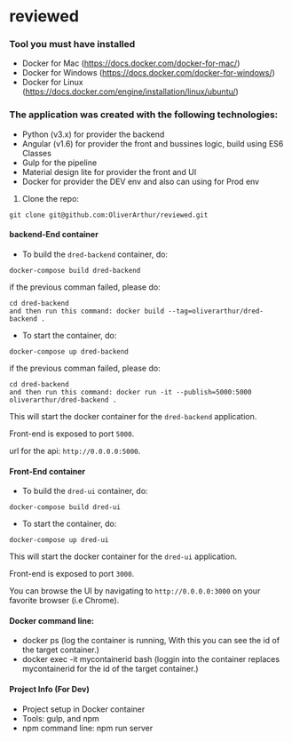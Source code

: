# reviewed

### Tool you must have installed
* Docker for Mac (https://docs.docker.com/docker-for-mac/)
* Docker for Windows (https://docs.docker.com/docker-for-windows/)
* Docker for Linux (https://docs.docker.com/engine/installation/linux/ubuntu/)


### The application was created with the following technologies: 
* Python (v3.x) for provider the backend
* Angular (v1.6) for provider the front and bussines logic, build using ES6 Classes
* Gulp for the pipeline
* Material design lite for provider the front and UI
* Docker for provider the DEV env and also can using for Prod env

1. Clone the repo:

```
git clone git@github.com:OliverArthur/reviewed.git
```
#### backend-End container
* To build the `dred-backend` container, do:
```
docker-compose build dred-backend
```
if the previous comman failed, please do:
```
cd dred-backend
and then run this command: docker build --tag=oliverarthur/dred-backend .
```

* To start the container, do:

```
docker-compose up dred-backend
```
if the previous comman failed, please do:
```
cd dred-backend
and then run this command: docker run -it --publish=5000:5000 oliverarthur/dred-backend .
```
   This will start the docker container for the `dred-backend` application.
   
   Front-end is exposed to port `5000`.
   
   url for the api: `http://0.0.0.0:5000`.


#### Front-End container
* To build the `dred-ui` container, do:
```
docker-compose build dred-ui
```

* To start the container, do:

```
docker-compose up dred-ui
```
   This will start the docker container for the `dred-ui` application.
   
   Front-end is exposed to port `3000`.
   
   You can browse the UI by navigating to `http://0.0.0.0:3000` on your favorite browser (i.e Chrome).

#### Docker command line:
* docker ps (log the container is running, With this you can see the id of the target container.)
* docker exec -it mycontainerid bash (loggin into the container replaces mycontainerid for the id of the target container.)

#### Project Info (For Dev)
* Project setup in Docker container
* Tools: gulp, and npm
* npm command line: npm run server

